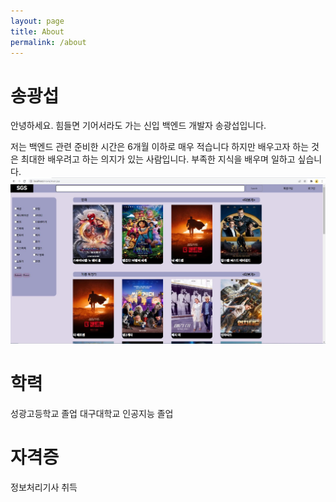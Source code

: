 ```yaml
---
layout: page 
title: About
permalink: /about
---
```


# 송광섭

안녕하세요. 
힘들면 기어서라도 가는 신입 백엔드 개발자 송광섭입니다.

저는 백엔드 관련 준비한 시간은 6개월 이하로 매우 적습니다 
하지만 배우고자 하는 것은 최대한 배우려고 하는 의지가 있는 사람입니다. 
부족한 지식을 배우며 일하고 싶습니다.
![mainpage.JPG](/assets/img/projects/proj-1/mainpage.JPG)
# 학력
성광고등학교 졸업 
대구대학교 인공지능 졸업

# 자격증 
정보처리기사 취득